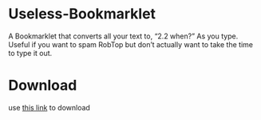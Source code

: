 # Useless-Bookmarklet
A Bookmarklet that converts all your text to, “2.2 when?” As you type. Useful if you want to spam RobTop but don’t actually want to take the time to type it out.
# Download

use [this link](https://shadowbreakergd.github.io/Evil-Bookmarklet/) to download
